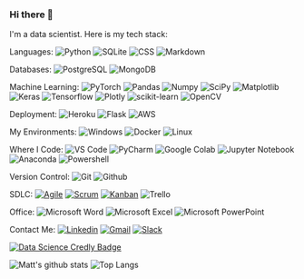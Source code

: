 ### Hi there 👋
I'm a data scientist. Here is my tech stack:

Languages:
![Python](https://img.shields.io/badge/-Python-black?style=flat&logo=python)
![SQLite](https://img.shields.io/badge/sqlite-black.svg?style=flat&logo=sqlite)
![CSS](https://img.shields.io/badge/css-black?style=flat&logo=css)
![Markdown](https://img.shields.io/badge/-Markdown-333333?style=flat&logo=markdown)

Databases:
![PostgreSQL](https://img.shields.io/badge/-PostgreSQL-black?style=flat&logo=postgresql)
![MongoDB](https://img.shields.io/badge/MongoDB-black.svg?&style=flat&logo=mongodb)

Machine Learning:
![PyTorch](https://img.shields.io/badge/-PyTorch-EE4C2C?style=flat&logo=PyTorch&logoColor=white&link=https://github.com/Quananhle/Python-AWS-TradingAI)
![Pandas](https://img.shields.io/badge/-Pandas-150458?style=flat&logo=Pandas&link=https://github.com/Quananhle/Python-AWS-TradingAI)
![Numpy](https://img.shields.io/badge/-Numpy-lightgray?style=flat&logo=Numpy&logoColor=white&link=https://github.com/Quananhle/Python-AWS-TradingAI)
![SciPy](https://img.shields.io/badge/SciPy-%230C55A5.svg?style=flat&logo=scipy&logoColor=%white)
![Matplotlib](https://img.shields.io/badge/-Matplotlib-black?style=flat&logo=Matplotlib&logoColor=white&link=https://github.com/Quananhle/Python-AWS-TradingAI)
![Keras](https://img.shields.io/badge/-Keras-D00000?style=flat&logo=Keras&link=https://github.com/Quananhle/Python-AWS-TradingAI)
![Tensorflow](https://img.shields.io/badge/-Tensorflow-gray?style=flat&logo=tensorflow&link=https://github.com/Quananhle/Python-AWS-TradingAI)
![Plotly](https://img.shields.io/badge/Plotly-%233F4F75.svg?style=flat&logo=plotly&logoColor=white)
![scikit-learn](https://img.shields.io/badge/scikit--learn-black.svg?style=flat&logo=scikit-learn)
![OpenCV](https://img.shields.io/badge/opencv-%23white.svg?style=flat&logo=opencv)

Deployment:
![Heroku](http://img.shields.io/badge/-Heroku-430098?style=flat&logo=heroku&logoColor=white)
![Flask](https://img.shields.io/badge/-Flask-0d7963?style=flat&logo=flask)
![AWS](https://img.shields.io/badge/AWS-%23FF9900.svg?style=flat&logo=amazon-aws&logoColor=white)

My Environments:
![Windows](https://img.shields.io/badge/Windows-0078D6?style=flat&logo=windows&logoColor=white)
![Docker](https://img.shields.io/badge/-Docker-black?style=flat&logo=docker&link=https://github.com/BRdhanani)
![Linux](https://img.shields.io/badge/Linux-FCC624?style=flat&logo=linux&logoColor=black)
 
Where I Code:
![VS Code](http://img.shields.io/badge/-VS%20Code-black?style=flat&logo=visual%20studio%20code)
![PyCharm](https://img.shields.io/badge/pycharm-black?style=flat&logo=pycharm)
![Google Colab](https://colab.research.google.com/assets/colab-badge.svg)
![Jupyter Notebook](https://img.shields.io/badge/Jupyter_Notebook%20-black.svg?&style=flat&logo=jupyter)
![Anaconda](https://img.shields.io/badge/Anaconda-black.svg?style=flat&logo=anaconda)
![Powershell](http://img.shields.io/badge/-Powershell-black?style=flat-square&logo=powershell&logoColor=ffffff)

Version Control:
![Git](https://img.shields.io/badge/-Git-000000?style=flat&logo=git)
![Github](https://img.shields.io/badge/-Github-000000?style=flat&logo=github)

SDLC:
[![Agile](https://img.shields.io/badge/Agile-blue?style=flat&logo=Agile&logoColor=white&link=https://github.com/Quananhle "Agile")](https://github.com/Quananhle)
[![Scrum](https://img.shields.io/badge/Scrum-green?style=flat&logo=Scrum&logoColor=white&link=https://github.com/Quananhle "Scrum")](https://github.com/Quananhle)
[![Kanban](https://img.shields.io/badge/Kanban-red?style=flat&logo=Kanban&logoColor=white&link=https://github.com/Quananhle "Kanban")](https://github.com/Quananhle)
![Trello](https://img.shields.io/badge/Trello-%23026AA7.svg?style=flat&logo=Trello&logoColor=white)

Office:
![Microsoft Word](https://img.shields.io/badge/-Microsoft%20Word-164ead?style=flat&logo=microsoft%20word)
![Microsoft Excel](https://img.shields.io/badge/-Microsoft%20Excel-026f39?style=flat&logo=microsoft%20excel)
![Microsoft PowerPoint](https://img.shields.io/badge/-Microsoft%20PowerPoint-b9361a?style=flat&logo=microsoft%20powerpoint)

Contact Me:
[![Linkedin](https://img.shields.io/badge/-LinkedIn-blue?style=flat&logo=Linkedin&logoColor=white)](https://www.linkedin.com/in/matt-rager/)
[![Gmail](https://img.shields.io/badge/-Gmail-c14438?style=flat&logo=Gmail&logoColor=white)](mailto:mattrager@gmail.com)
[![Slack](https://img.shields.io/badge/Slack-4A154B?style=flat&logo=slack)](https://bloomtech-learners.slack.com/app_redirect?channel=U01PR09UYBU)

[![Data Science Credly Badge](https://images.credly.com/size/210x210/images/2865c87f-3bd7-47d7-94c9-a6e4fa2fdd1b/image.png)](https://www.credly.com/badges/251af044-d9c0-4369-9558-528b1a002fb0/public_url "Visit my Credly page")

![Matt's github stats](https://github-readme-stats.vercel.app/api?username=ragerdude&count_private=true&hide_rank=true&hide=stars&show_icons=true&theme=dark&include_all_commits=true)
![Top Langs](https://github-readme-stats.vercel.app/api/top-langs/?username=ragerdude&layout=compact&theme=dark)
